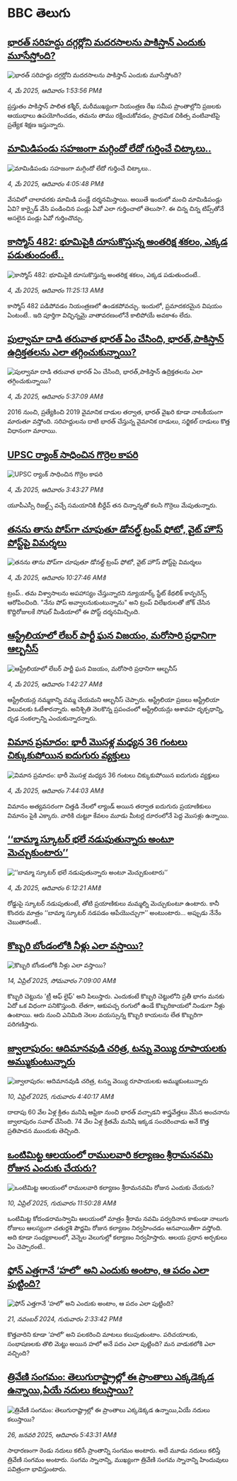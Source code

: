 # BBC తెలుగు## [భారత్ సరిహద్దు దగ్గర్లోని మదరసాలను పాకిస్తాన్ ఎందుకు మూసేస్తోంది?](https://www.bbc.com/telugu/articles/c0qnkxkvzw2o?at_campaign=githubrss)![భారత్ సరిహద్దు దగ్గర్లోని మదరసాలను పాకిస్తాన్ ఎందుకు మూసేస్తోంది?](https://ichef.bbci.co.uk/ace/standard/240/cpsprodpb/c17f/live/50edae10-28de-11f0-b26b-ab62c890638b.jpg)_4, మే 2025, ఆదివారం 1:53:56 PMకి_ప్రస్తుతం పాకిస్తాన్ పాలిత కశ్మీర్, మరీముఖ్యంగా నియంత్రణ రేఖ సమీప ప్రాంతాల్లోని ప్రజలకు ఆయుధాలు ఉపయోగించడం, తమను తాము రక్షించుకోవడం, ప్రాథమిక చికిత్స వంటివాటిపై ప్రత్యేక శిక్షణ ఇస్తున్నారు.## [మామిడిపండు సహజంగా మగ్గిందో లేదో గుర్తించే చిట్కాలు..](https://www.bbc.com/telugu/articles/c4g71n14q7po?at_campaign=githubrss)![మామిడిపండు సహజంగా మగ్గిందో లేదో గుర్తించే చిట్కాలు..](https://ichef.bbci.co.uk/ace/standard/240/cpsprodpb/5d9d/live/d3d2b830-28fb-11f0-b26b-ab62c890638b.jpg)_4, మే 2025, ఆదివారం 4:05:48 PMకి_వేసవిలో చాలావరకు మామిడి పండ్లే దర్శనమిస్తాయి. అయితే ఇందులో మంచి మామిడిపండ్లు ఏవి? కార్బైడ్ వేసి పండించిన పండ్లు ఏవో ఎలా గుర్తించాలో తెలుసా?. ఈ చిన్న చిన్న టిప్స్‌తోనే అసలైన పండ్లు ఏవో గుర్తించొచ్చు.## [కాస్మోస్ 482: భూమిపైకి దూసుకొస్తున్న అంతరిక్ష శకలం, ఎక్కడ పడుతుందంటే..](https://www.bbc.com/telugu/articles/czrvd3lmpmlo?at_campaign=githubrss)![కాస్మోస్ 482: భూమిపైకి దూసుకొస్తున్న అంతరిక్ష శకలం, ఎక్కడ పడుతుందంటే..](https://ichef.bbci.co.uk/ace/standard/240/cpsprodpb/3579/live/1496a890-27e4-11f0-8c66-ebf25fc2cfef.jpg)_4, మే 2025, ఆదివారం 11:25:13 AMకి_కాస్మోస్ 482 పడిపోవడం నియంత్రణలో ఉండకపోవచ్చు. ఇందులో, ప్రమాదకరమైన విషయం ఏంటంటే.. ఇది పూర్తిగా విచ్ఛిన్నమై వాతావరణంలోనే కాలిపోయే అవకాశం లేదు.## [పుల్వామా దాడి తరువాత భారత్ ఏం చేసింది, భారత్,పాకిస్తాన్ ఉద్రిక్తతలను ఎలా తగ్గించుకున్నాయి? ](https://www.bbc.com/telugu/articles/cn7x3zlkjm1o?at_campaign=githubrss)![పుల్వామా దాడి తరువాత భారత్ ఏం చేసింది, భారత్,పాకిస్తాన్ ఉద్రిక్తతలను ఎలా తగ్గించుకున్నాయి? ](https://ichef.bbci.co.uk/ace/standard/240/cpsprodpb/2d50/live/461d18c0-281d-11f0-8c66-ebf25fc2cfef.jpg)_4, మే 2025, ఆదివారం 5:37:09 AMకి_2016 నుంచి, ప్రత్యేకించి 2019 వైమానిక దాడుల తర్వాత, భారత్ ‌వైఖరి కూడా నాటకీయంగా మారుతూ వస్తోంది. సరిహద్దులను దాటి భారత్ చేస్తున్న వైమానిక దాడులు, సర్జికల్ దాడులు కొత్త విధానంగా మారాయి.## [UPSC ర్యాంక్ సాధించిన గొర్రెల కాపరి](https://www.bbc.com/telugu/articles/ceqr34eg597o?at_campaign=githubrss)![UPSC ర్యాంక్ సాధించిన గొర్రెల కాపరి](https://ichef.bbci.co.uk/ace/standard/240/cpsprodpb/83c4/live/a05ab9f0-28fe-11f0-8f57-b7237f6a66e6.jpg)_4, మే 2025, ఆదివారం 3:43:27 PMకి_యూపీఎస్సీ రిజల్ట్స్ వచ్చే సమయానికి బీర్దేవ్ తన చిన్నాన్నతో కలసి గొర్రెలు మేపుతున్నారు.## [తనను తాను పోప్‌గా చూపుతూ డోనల్డ్ ట్రంప్ ఫోటో, వైట్‌ హౌస్ పోస్ట్‌పై విమర్శలు](https://www.bbc.com/telugu/articles/cwy67kk272wo?at_campaign=githubrss)![తనను తాను పోప్‌గా చూపుతూ డోనల్డ్ ట్రంప్ ఫోటో, వైట్‌ హౌస్ పోస్ట్‌పై విమర్శలు](https://ichef.bbci.co.uk/ace/standard/240/cpsprodpb/db6d/live/9063c0d0-28ba-11f0-8c66-ebf25fc2cfef.jpg)_4, మే 2025, ఆదివారం 10:27:46 AMకి_ట్రంప్.. తమ విశ్వాసాలను అపహాస్యం చేస్తున్నారని న్యూయార్క్ స్టేట్ కేథలిక్ కాన్ఫరెన్స్ ఆరోపించింది. "నేను పోప్ అవ్వాలనుకుంటున్నాను" అని ట్రంప్ విలేఖరులతో జోక్ చేసిన కొద్దిరోజులకే సోషల్ మీడియాలో ఈ పోస్ట్ దర్శనమిచ్చింది.## [ఆస్ట్రేలియాలో లేబర్ పార్టీ ఘన విజయం, మరోసారి ప్రధానిగా ఆల్బనీస్](https://www.bbc.com/telugu/articles/c5yrn4wrle3o?at_campaign=githubrss)![ఆస్ట్రేలియాలో లేబర్ పార్టీ ఘన విజయం, మరోసారి ప్రధానిగా ఆల్బనీస్](https://ichef.bbci.co.uk/ace/standard/240/cpsprodpb/6c14/live/a31993a0-2881-11f0-893e-cdcb8bdcc995.jpg)_4, మే 2025, ఆదివారం 1:42:27 AMకి_ఆస్ట్రేలియన్ల నమ్మకాన్ని వమ్మ చేయమని ఆల్బనీస్ చెప్పారు.  ఆస్ట్రేలియా ప్రజలు ఆస్ట్రేలియా విలువలకు ఓటేశారన్నారు.  అనిశ్చితి నెలకొన్న ప్రపంచంలో ఆస్ట్రేలియన్లు ఆశావహ దృక్పథాన్ని, దృఢ సంకల్పాన్ని ఎంచుకున్నారన్నారు.## [విమాన ప్రమాదం: భారీ మొసళ్ల మధ్యన 36 గంటలు చిక్కుకుపోయిన ఐదుగురు వ్యక్తులు](https://www.bbc.com/telugu/articles/cx2y3ev2xq5o?at_campaign=githubrss)![విమాన ప్రమాదం: భారీ మొసళ్ల మధ్యన 36 గంటలు చిక్కుకుపోయిన ఐదుగురు వ్యక్తులు](https://ichef.bbci.co.uk/ace/standard/240/cpsprodpb/896e/live/3e7472b0-28a1-11f0-a5c7-8711b5fac3aa.jpg)_4, మే 2025, ఆదివారం 7:44:03 AMకి_విమానం అత్యవసరంగా చిత్తడి నేలలో ల్యాండ్ అయిన తర్వాత ఐదుగురు ప్రయాణికులు విమానం పైకి ఎక్కారు. వారికి చుట్టూ కేవలం మూడు మీటర్ల దూరంలోనే పెద్ద మొసళ్లు ఉన్నాయి.## [‘‘బామ్మా స్కూటర్ భలే నడుపుతున్నారు అంటూ మెచ్చుకుంటారు’’](https://www.bbc.com/telugu/articles/cgenl0pg157o?at_campaign=githubrss)![‘‘బామ్మా స్కూటర్ భలే నడుపుతున్నారు అంటూ మెచ్చుకుంటారు’’](https://ichef.bbci.co.uk/ace/standard/240/cpsprodpb/4d34/live/0b48e5c0-28af-11f0-a0f7-5b2961085aeb.jpg)_4, మే 2025, ఆదివారం 6:12:21 AMకి_రోడ్డుపై స్కూటర్ నడుపుతుంటే, తోటి ప్రయాణికులు మమ్మల్ని మెచ్చుకుంటూ ఉంటారు. కానీ కొందరు మాత్రం ‘‘బామ్మా స్కూటర్ నడపడం ఆపేయొచ్చుగా’’ అంటుంటారు... అప్పుడు నేనేం చెబుతానంటే..## [కొబ్బరి బోండంలోకి నీళ్లు ఎలా వస్తాయి?](https://www.bbc.com/telugu/articles/czjn4mzxxy8o?at_campaign=githubrss)![కొబ్బరి బోండంలోకి నీళ్లు ఎలా వస్తాయి?](https://ichef.bbci.co.uk/ace/standard/240/cpsprodpb/46c5/live/684a55e0-18fd-11f0-8b11-7756b7b808cc.jpg)_14, ఏప్రిల్ 2025, సోమవారం 7:09:00 AMకి_కొబ్బరి చెట్టును 'ట్రీ ఆఫ్ లైఫ్' అని పిలుస్తారు. ఎందుకంటే కొబ్బరి చెట్టులోని ప్రతీ భాగం మనకు ఏదో ఒక విధంగా పనికొస్తుంది. లేతగా, ఆకుపచ్చ రంగులో ఉండే కొబ్బరికాయలో నిండుగా నీళ్లు ఉంటాయి. ఆరు నుంచి ఎనిమిది నెలల వయస్సున్న కొబ్బరి కాయలను లేత కొబ్బరిగా పరిగణిస్తారు.## [జ్వాలాపురం: ఆదిమానవుడి చరిత్ర, టన్ను వెయ్యి రూపాయలకు అమ్ముకుంటున్నారు ](https://www.bbc.com/telugu/articles/creqqnwdd5qo?at_campaign=githubrss)![జ్వాలాపురం: ఆదిమానవుడి చరిత్ర, టన్ను వెయ్యి రూపాయలకు అమ్ముకుంటున్నారు ](https://ichef.bbci.co.uk/ace/standard/240/cpsprodpb/765e/live/b472e2d0-15b4-11f0-842b-a7355694993d.jpg)_10, ఏప్రిల్ 2025, గురువారం 4:40:17 AMకి_దాదాపు 60 వేల ఏళ్ల క్రితం మనిషి ఆఫ్రికా నుంచి భారత్ వచ్చాడని శాస్త్రవేత్తలు వేసిన అంచనాను జ్వాలాపురం సవాల్ చేసింది. 74 వేల ఏళ్ల క్రితమే మనిషి ఇక్కడ సంచరించాడు అనే కొత్త ప్రతిపాదన ముందుకు తెచ్చింది.## [ఒంటిమిట్ట ఆలయంలో రాములవారి కల్యాణం శ్రీరామనవమి రోజున ఎందుకు చేయరు?](https://www.bbc.com/telugu/articles/ce822j5e465o?at_campaign=githubrss)![ఒంటిమిట్ట ఆలయంలో రాములవారి కల్యాణం శ్రీరామనవమి రోజున ఎందుకు చేయరు?](https://ichef.bbci.co.uk/ace/standard/240/cpsprodpb/fed5/live/25534d40-1601-11f0-b58a-6113af226972.jpg)_10, ఏప్రిల్ 2025, గురువారం 11:50:28 AMకి_ఒంటిమిట్ట కోదండరామస్వామి ఆలయంలో మాత్రం శ్రీరామ నవమి పర్వదినాన కాకుండా నాలుగు రోజులు ఆలస్యంగా చతుర్దశి పౌర్ణమి రోజున కల్యాణం నిర్వహించడం ఆనవాయితీగా వస్తోంది. అది కూడా సంధ్యకాలంలో, వెన్నెల వెలుగుల్లో కల్యాణం నిర్వహిస్తారు. ఆలయ ప్రధాన అర్చకులు ఏం చెప్పారంటే..## [ఫోన్ ఎత్తగానే ‘హలో’ అని ఎందుకు అంటాం, ఆ పదం ఎలా పుట్టింది?](https://www.bbc.com/telugu/articles/cgj7x7gdjq4o?at_campaign=githubrss)![ఫోన్ ఎత్తగానే ‘హలో’ అని ఎందుకు అంటాం, ఆ పదం ఎలా పుట్టింది?](https://ichef.bbci.co.uk/ace/standard/240/cpsprodpb/0618/live/7a20ebb0-a807-11ef-b21e-5359bd56d02f.jpg)_21, నవంబర్ 2024, గురువారం 2:33:42 PMకి_కొత్తవారిని కూడా ‘హలో’ అని పలకరించి మాటలు కలుపుతుంటాం.  పరిచయాలకు, సంభాషణలకు తొలి మెట్టు అయిన హలో అనే పదం ఎలా పుట్టింది? మన వాడుకలోకి ఎలా వచ్చింది?## [త్రివేణి సంగమం: తెలుగురాష్ట్రాల్లో ఈ ప్రాంతాలు ఎక్కడెక్కడ ఉన్నాయి,ఏయే నదులు కలుస్తాయి? ](https://www.bbc.com/telugu/articles/cz7elrr17jeo?at_campaign=githubrss)![త్రివేణి సంగమం: తెలుగురాష్ట్రాల్లో ఈ ప్రాంతాలు ఎక్కడెక్కడ ఉన్నాయి,ఏయే నదులు కలుస్తాయి? ](https://ichef.bbci.co.uk/ace/standard/240/cpsprodpb/9dad/live/7f50e780-da42-11ef-a37f-eba91255dc3d.jpg)_26, జనవరి 2025, ఆదివారం 5:43:31 AMకి_సాధారణంగా రెండు నదులు కలిసే ప్రాంతాన్ని సంగమం అంటారు. అదే మూడు నదులు కలిస్తే త్రివేణి సంగమం అంటారు. సంగమ స్నానాన్ని, ముఖ్యంగా త్రివేణి సంగమ స్నానాన్ని హిందువులు పవిత్రంగా భావిస్తుంటారు.